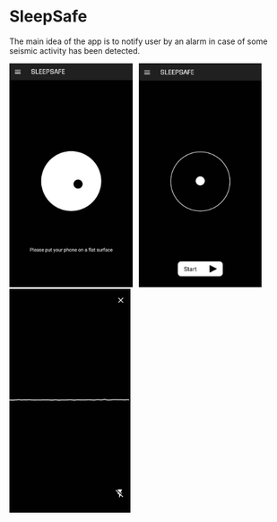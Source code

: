 # SleepSafe

The main idea of the app is to notify user by an alarm in case of some seismic activity has been detected. 

<img src="https://raw.githubusercontent.com/Borutsky/sleepsafe/master/screenshots/1.jpeg" height="400">&nbsp;&nbsp;&nbsp;<img src="https://raw.githubusercontent.com/Borutsky/sleepsafe/master/screenshots/2.jpeg" height="400">&nbsp;&nbsp;&nbsp;<img src="https://raw.githubusercontent.com/Borutsky/sleepsafe/master/screenshots/3.jpeg" height="400">

